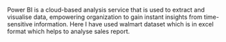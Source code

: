 Power BI is a cloud-based analysis service that is used to extract and visualise data, empowering organization to gain instant insights from time-sensitive information.
Here I have used walmart dataset which is in excel format which helps to analyse sales report.
